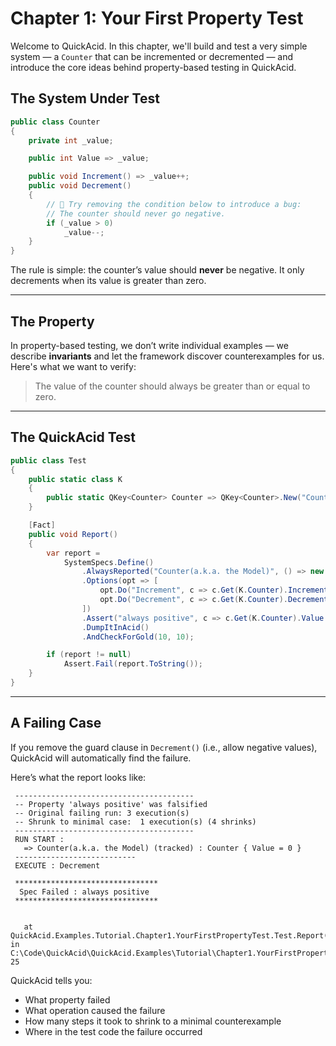 # Chapter 1: Your First Property Test

Welcome to QuickAcid. In this chapter, we'll build and test a very simple system — a `Counter` that can be incremented or decremented — and introduce the core ideas behind property-based testing in QuickAcid.

## The System Under Test

```csharp
public class Counter
{
    private int _value;

    public int Value => _value;

    public void Increment() => _value++;
    public void Decrement()
    {
        // 🛮 Try removing the condition below to introduce a bug:
        // The counter should never go negative.
        if (_value > 0)
            _value--;
    }
}
```

The rule is simple: the counter’s value should **never** be negative. It only decrements when its value is greater than zero.

---

## The Property

In property-based testing, we don’t write individual examples — we describe **invariants** and let the framework discover counterexamples for us.  
Here's what we want to verify:

> The value of the counter should always be greater than or equal to zero.

---

## The QuickAcid Test

```csharp
public class Test
{
    public static class K
    {
        public static QKey<Counter> Counter => QKey<Counter>.New("Counter(a.k.a. the Model)");
    }

    [Fact]
    public void Report()
    {
        var report =
            SystemSpecs.Define()
                .AlwaysReported("Counter(a.k.a. the Model)", () => new Counter())
                .Options(opt => [
                    opt.Do("Increment", c => c.Get(K.Counter).Increment()),
                    opt.Do("Decrement", c => c.Get(K.Counter).Decrement())
                ])
                .Assert("always positive", c => c.Get(K.Counter).Value >= 0)
                .DumpItInAcid()
                .AndCheckForGold(10, 10);

        if (report != null)
            Assert.Fail(report.ToString());
    }
}
```

---

## A Failing Case

If you remove the guard clause in `Decrement()` (i.e., allow negative values), QuickAcid will automatically find the failure.

Here’s what the report looks like:

```
 ----------------------------------------
 -- Property 'always positive' was falsified
 -- Original failing run: 3 execution(s)
 -- Shrunk to minimal case:  1 execution(s) (4 shrinks)
 ----------------------------------------
 RUN START :
   => Counter(a.k.a. the Model) (tracked) : Counter { Value = 0 }
 ---------------------------
 EXECUTE : Decrement

 ********************************
  Spec Failed : always positive
 ********************************


   at QuickAcid.Examples.Tutorial.Chapter1.YourFirstPropertyTest.Test.Report() in C:\Code\QuickAcid\QuickAcid.Examples\Tutorial\Chapter1.YourFirstPropertyTest\Test.cs:line 25
```

QuickAcid tells you:
- What property failed
- What operation caused the failure
- How many steps it took to shrink to a minimal counterexample
- Where in the test code the failure occurred

